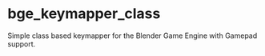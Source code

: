 # bge_keymapper_class
Simple class based keymapper for the Blender Game Engine with Gamepad support.
